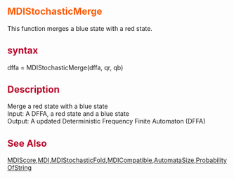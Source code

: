 <font color='FF5B00'><h2> MDIStochasticMerge </h2></font>
This function merges a blue state with a red state.

<font color='B80028'><h2> syntax </h2></font>
dffa = MDIStochasticMerge(dffa, qr, qb)
<font color='B80028'><h2> Description </h2></font>
Merge a red state with a blue state <br>
Input: A DFFA, a red state and a blue state <br>
Output: A updated Deterministic Frequency Finite Automaton (DFFA) <br>

<font color='B80028'><h2> See Also </h2></font>
<a href='MDIScore.md'>MDIScore</a>,<a href='MDI.md'>MDI</a>,<a href='MDIStochasticFold.md'>MDIStochasticFold</a>,<a href='MDICompatible.md'>MDICompatible</a>,<a href='AutomataSize.md'>AutomataSize</a>,<a href='ProbabilityOfString.md'>ProbabilityOfString</a>